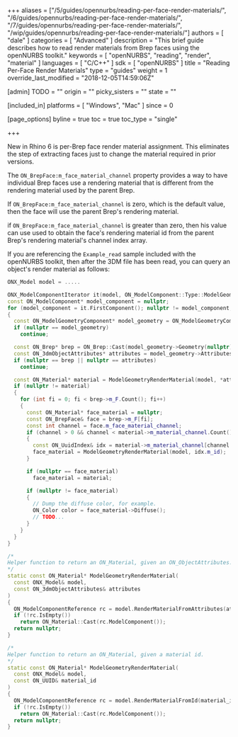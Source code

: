 +++
aliases = ["/5/guides/opennurbs/reading-per-face-render-materials/", "/6/guides/opennurbs/reading-per-face-render-materials/", "/7/guides/opennurbs/reading-per-face-render-materials/", "/wip/guides/opennurbs/reading-per-face-render-materials/"]
authors = [ "dale" ]
categories = [ "Advanced" ]
description = "This brief guide describes how to read render materials from Brep faces using the openNURBS toolkit."
keywords = [ "openNURBS", "reading", "render", "material" ]
languages = [ "C/C++" ]
sdk = [ "openNURBS" ]
title = "Reading Per-Face Render Materials"
type = "guides"
weight = 1
override_last_modified = "2018-12-05T14:59:06Z"

[admin]
TODO = ""
origin = ""
picky_sisters = ""
state = ""

[included_in]
platforms = [ "Windows", "Mac" ]
since = 0

[page_options]
byline = true
toc = true
toc_type = "single"

+++


New in Rhino 6 is per-Brep face render material assignment. This eliminates the step of extracting faces just to change the material required in prior versions.

The `ON_BrepFace:m_face_material_channel` property provides a way to have individual Brep faces use a rendering material that is different from the rendering material used by the parent Brep. 

If `ON_BrepFace:m_face_material_channel` is zero, which is the default value, then the face will use the parent Brep's rendering material.

if `ON_BrepFace:m_face_material_channel` is greater than zero, then his value can use used to obtain the face's rendering material id from the parent Brep's rendering material's channel index array. 

If you are referencing the `Example_read` sample included with the openNURBS toolkit, then after the 3DM file has been read, you can query an object's render material as follows:

```cpp
ONX_Model model = .....

ONX_ModelComponentIterator it(model, ON_ModelComponent::Type::ModelGeometry);
const ON_ModelComponent* model_component = nullptr;
for (model_component = it.FirstComponent(); nullptr != model_component; model_component = it.NextComponent())
{
  const ON_ModelGeometryComponent* model_geometry = ON_ModelGeometryComponent::Cast(model_component);
  if (nullptr == model_geometry)
    continue;

  const ON_Brep* brep = ON_Brep::Cast(model_geometry->Geometry(nullptr));
  const ON_3dmObjectAttributes* attributes = model_geometry->Attributes(nullptr);
  if (nullptr == brep || nullptr == attributes)
    continue;

  const ON_Material* material = ModelGeometryRenderMaterial(model, *attributes);
  if (nullptr != material)
  {
    for (int fi = 0; fi < brep->m_F.Count(); fi++)
    {
      const ON_Material* face_material = nullptr;
      const ON_BrepFace& face = brep->m_F[fi];
      const int channel = face.m_face_material_channel;
      if (channel > 0 && channel < material->m_material_channel.Count())
      {
        const ON_UuidIndex& idx = material->m_material_channel[channel - 1];
        face_material = ModelGeometryRenderMaterial(model, idx.m_id);
      }

      if (nullptr == face_material)
        face_material = material;

      if (nullptr != face_material)
      {
        // Dump the diffuse color, for example.
        ON_Color color = face_material->Diffuse();
        // TODO...
      }
    }
  }
}

/*
Helper function to return an ON_Material, given an ON_ObjectAttributes.
*/
static const ON_Material* ModelGeometryRenderMaterial(
  const ONX_Model& model, 
  const ON_3dmObjectAttributes& attributes
)
{
  ON_ModelComponentReference rc = model.RenderMaterialFromAttributes(attributes);
  if (!rc.IsEmpty())
    return ON_Material::Cast(rc.ModelComponent());
  return nullptr;
}

/*
Helper function to return an ON_Material, given a material id.
*/
static const ON_Material* ModelGeometryRenderMaterial(
  const ONX_Model& model, 
  const ON_UUID& material_id
)
{
  ON_ModelComponentReference rc = model.RenderMaterialFromId(material_id);
  if (!rc.IsEmpty())
    return ON_Material::Cast(rc.ModelComponent());
  return nullptr;
}
```
